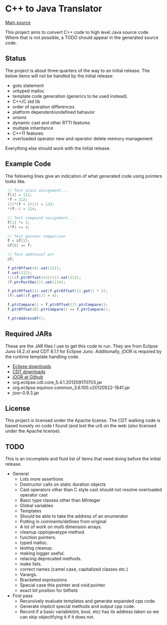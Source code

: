 C++ to Java Translator
======================

[Main source](/src/com/github/danfickle/cpptojavasourceconverter)

This project aims to convert C++ code to high level Java source code. Where that is not possible, a TODO should appear in the generated source code.

Status
------
The project is about three quarters of the way to an initial release. The below items will not be handled by the initial release:
+ goto statement
+ untyped malloc
+ template code generation (generics to be used instead).
+ C++/C std lib
+ order of operation differences
+ platform dependent/undefined behavior
+ unions
+ dynamic cast and other RTTI features
+ multiple inheritance
+ C++11 features
+ overloaded operator new and operator delete memory management

Everything else should work with the initial release.

Example Code
------------
The following lines give an indication of what generated code using pointers looks like.

````cpp
 // Test plain assignment...
 f[4] = 111;
 *f = 112;
 (((*(f + 2)))) = 113;
 *(f--) = 114;

 // Test compound assignment...
 f[1] *= 3;
 (*f) += 4;

 // Test pointer comparison
 f < &f[1];
 &f[0] == f;

 // Test addressof ptr
 &f;
````

````java
 f.ptrOffset(4).set(111);
 f.set(112);
 ((((f.ptrOffset(+2))))).set(113);
 (f.ptrPostDec()).set(114);

 f.ptrOffset(1).set(f.ptrOffset(1).get() * 3);
 (f).set((f.get()) + 4);

 f.ptrCompare() < f.ptrOffset(1).ptrCompare();
 f.ptrOffset(0).ptrCompare() == f.ptrCompare();

 f.ptrAddressOf();
````

Required JARs
-------------
These are the JAR files I use to get this code to run.
They are from Eclipse Juno (4.2.x) and CDT 8.1.1 for Eclipse Juno.
Additionally, jOOR is required by the runtime template handling code.

+ [Eclipse downloads](http://www.eclipse.org/downloads/)
+ [CDT downloads](http://www.eclipse.org/cdt/downloads.php)
+ [jOOR at Github](https://github.com/jOOQ/jOOR)
+ org.eclipse.cdt.core_5.4.1.201209170703.jar
+ org.eclipse.equinox.common_3.6.100.v20120522-1841.jar
+ joor-0.9.3.jar

License
-------
This project is licensed under the Apache license. The CDT walking code is based loosely on code I found (and lost the url) on the web (also licensed under the Apache license).

TODO
----
This is an incomplete and fluid list of items that need doing before the initial release.

+ General
  + Lots more assertions
  + Destructor calls on static duration objects
  + Cast operators other than C style cast should not resolve overloaded operator cast
  + Basic type classes other than MInteger
  + Global variables
  + Templates
  + Should be able to take the address of an enumerator
  + Putting in comments/defines from original
  + A lot of work on multi dimension arrays.
  + cleanup cpptojavatype method.
  + function pointers.
  + typed malloc.
  + testing cleanup.
  + making logger useful.
  + relacing deprecated methods.
  + make lists.
  + correct names (camel case, capitalized classes etc.)
  + Varargs.
  + Bracketed expressions
  + Special case this pointer and void pointer.
  + exact bit position for bitfield.
+ First pass
  + Recursively evaluate templates and generate expanded cpp code.
  + Generate implicit special methods and output cpp code.
  + Record if a basic variable(int, bool, etc) has its address taken so we can skip objectifying it if it does not.

